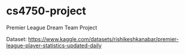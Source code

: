 # cs4750-project

Premier League Dream Team Project

Dataset: https://www.kaggle.com/datasets/rishikeshkanabar/premier-league-player-statistics-updated-daily 
